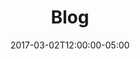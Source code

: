 ---
title: "Blog"
date: 2017-03-02T12:00:00-05:00
featured_image: '/images/IARCCoverPhoto.jpg'
weight: 4
---